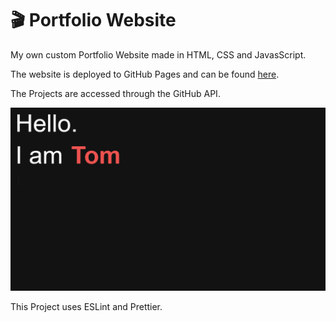 # :clapper: Portfolio Website

My own custom Portfolio Website made in HTML, CSS and JavasScript.

The website is deployed to GitHub Pages and can be found [here](https://schmelto.github.io/portfolio/).

The Projects are accessed through the GitHub API.

![portfolio](./assets/portfolio.gif)

This Project uses ESLint and Prettier.
